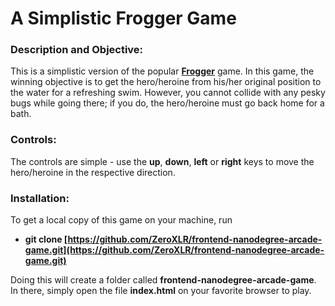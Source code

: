 # A Simplistic Frogger Game

### Description and Objective:

This is a simplistic version of the popular [**Frogger**](https://en.wikipedia.org/wiki/Frogger) game. In this game, the winning objective is to get the hero/heroine from his/her original position to the water for a refreshing swim. However, you cannot collide with any pesky bugs while going there; if you do, the hero/heroine must go back home for a bath.

### Controls:

The controls are simple - use the **up**, **down**, **left** or **right** keys to move the hero/heroine in the respective direction.

### Installation:

To get a local copy of this game on your machine, run

* **git clone [https://github.com/ZeroXLR/frontend-nanodegree-arcade-game.git](https://github.com/ZeroXLR/frontend-nanodegree-arcade-game.git)**

Doing this will create a folder called **frontend-nanodegree-arcade-game**. In there, simply open the file **index.html** on your favorite browser to play.
